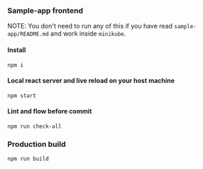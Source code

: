### Sample-app frontend

NOTE: You don't need to run any of this if you have read `sample-app/README.md` and work inside `minikube`. 

#### Install

```
npm i
```

#### Local react server and live reload on your host machine

```
npm start
```

#### Lint and flow before commit

```
npm run check-all
```

### Production build

```
npm run build
```


